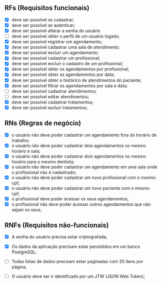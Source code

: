 ## RFs (Requisitos funcionais)
- [x] deve ser possível se cadastrar;
- [x] deve ser possível se autenticar;
- [x] deve ser possível alterar a senha do usuário
- [ ] deve ser possível obter o perfil de um usuário logado;
- [x] deve ser possível registrar um agendamento;
- [x] deve ser possível cadastrar uma sala de atendimento;
- [x] deve ser possível excluir um agendamento;
- [x] deve ser possível cadastrar um profissional;
- [x] deve ser possível excluir o cadastro de um profissional;
- [x] deve ser possível obter os agendamentos por profissional;
- [x] deve ser possível obter os agendamentos por data;
- [x] deve ser possível obter o histórico de atendimentos do paciente;
- [x] deve ser possível filtrar os agendamentos por sala e data;
- [ ] deve ser possível cadastrar atendimentos;
- [ ] deve ser possível editar atendimentos;
- [x] deve ser possível cadastrar tratamentos;
- [x] deve ser possível excluir tratamentos;

## RNs (Regras de negócio)

- [x] o usuário não deve poder cadastrar um agendamento fora do horário de trabalho;
- [x] o usuário não deve poder cadastrar dois agendamentos no mesmo horário e sala;
- [x] o usuário não deve poder cadastrar dois agendamentos no mesmo horário para o mesmo dentista;
- [x] o usuário não deve poder cadastrar um agendamento em uma sala onde o profissional não é cadastrado;
- [x] o usuário não deve poder cadastrar um novo profissional com o mesmo cpf;
- [x] o usuário não deve poder cadastrar um novo paciente com o mesmo cpf;
- [x] o profissional deve poder acessar os seus agendamentos;
- [x] o profissional não deve poder acessar outros agendamentos que não sejam os seus;

## RNFs (Requisitos não-funcionais)

- [x] A senha do usuário precisa estar criptografada;
- [x] Os dados da aplicação precisam estar persistidos em um banco PostgreSQL;
- [ ] Todas listas de dados precisam estar paginadas com 20 itens por página;
- [ ] O usuário deve ser ir identificado por um JTW (JSON Web Token);

